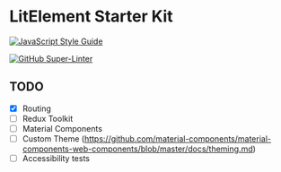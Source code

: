 # LitElement Starter Kit

[![JavaScript Style Guide](https://img.shields.io/badge/code_style-standard-brightgreen.svg)](https://standardjs.com)

[![GitHub Super-Linter](https://github.com/jmcgavin/litelement-starter-kit/workflows/Lint%20Code%20Base/badge.svg)](https://github.com/marketplace/actions/super-linter)

## TODO

- [x] Routing
- [ ] Redux Toolkit
- [ ] Material Components
- [ ] Custom Theme (<https://github.com/material-components/material-components-web-components/blob/master/docs/theming.md>)
- [ ] Accessibility tests
